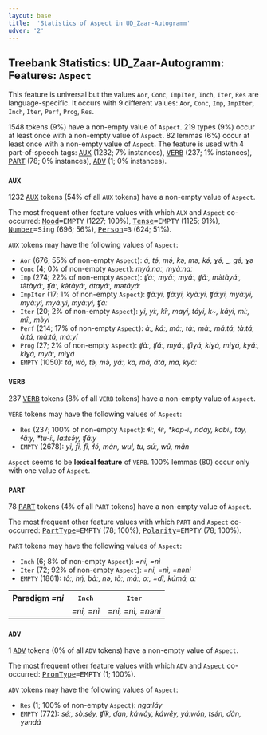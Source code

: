 ```yaml
---
layout: base
title:  'Statistics of Aspect in UD_Zaar-Autogramm'
udver: '2'
---
```


## Treebank Statistics: UD_Zaar-Autogramm: Features: `Aspect`

This feature is universal but the values `Aor`, `Conc`, `ImpIter`, `Inch`, `Iter`, `Res` are language-specific.
It occurs with 9 different values: `Aor`, `Conc`, `Imp`, `ImpIter`, `Inch`, `Iter`, `Perf`, `Prog`, `Res`.

1548 tokens (9%) have a non-empty value of `Aspect`.
219 types (9%) occur at least once with a non-empty value of `Aspect`.
82 lemmas (6%) occur at least once with a non-empty value of `Aspect`.
The feature is used with 4 part-of-speech tags: <tt><a href="say_autogramm-pos-AUX.html">AUX</a></tt> (1232; 7% instances), <tt><a href="say_autogramm-pos-VERB.html">VERB</a></tt> (237; 1% instances), <tt><a href="say_autogramm-pos-PART.html">PART</a></tt> (78; 0% instances), <tt><a href="say_autogramm-pos-ADV.html">ADV</a></tt> (1; 0% instances).

### `AUX`

1232 <tt><a href="say_autogramm-pos-AUX.html">AUX</a></tt> tokens (54% of all `AUX` tokens) have a non-empty value of `Aspect`.

The most frequent other feature values with which `AUX` and `Aspect` co-occurred: <tt><a href="say_autogramm-feat-Mood.html">Mood</a></tt><tt>=EMPTY</tt> (1227; 100%), <tt><a href="say_autogramm-feat-Tense.html">Tense</a></tt><tt>=EMPTY</tt> (1125; 91%), <tt><a href="say_autogramm-feat-Number.html">Number</a></tt><tt>=Sing</tt> (696; 56%), <tt><a href="say_autogramm-feat-Person.html">Person</a></tt><tt>=3</tt> (624; 51%).

`AUX` tokens may have the following values of `Aspect`:

* `Aor` (676; 55% of non-empty `Aspect`): <em>á, tə́, mə́, kə, mə, kə́, ɣə́, _, gə́, ɣə</em>
* `Conc` (4; 0% of non-empty `Aspect`): <em>myáːnaː, myàːnaː</em>
* `Imp` (274; 22% of non-empty `Aspect`): <em>ʧáː, myǎː, myáː, ʧǎː, mə̀tàyáː, tə̀tàyáː, ʧàː, kə̀tàyáː, átayáː, mətáyáː</em>
* `ImpIter` (17; 1% of non-empty `Aspect`): <em>ʧàːyí, ʧàːyi, kyàːyi, ʧáːyi, myàːyi, myàːyí, myáːyi, myǎːyi, ʧáː</em>
* `Iter` (20; 2% of non-empty `Aspect`): <em>yi, yiː, kîː, mayi, táyi, k~, káyi, miː, mîː, mə̀yi</em>
* `Perf` (214; 17% of non-empty `Aspect`): <em>àː, káː, máː, tàː, màː, máːtá, tàːtá, àːtá, màːtá, máːyí</em>
* `Prog` (27; 2% of non-empty `Aspect`): <em>ʧàː, ʧǎː, myǎː, ʧìɣá, kiɣá, miɣá, kyǎː, kìɣá, myàː, mìɣá</em>
* `EMPTY` (1050): <em>tá, wò, tə̀, mə̀, yáː, ka, má, átâ, ma, kyáː</em>

### `VERB`

237 <tt><a href="say_autogramm-pos-VERB.html">VERB</a></tt> tokens (8% of all `VERB` tokens) have a non-empty value of `Aspect`.

`VERB` tokens may have the following values of `Aspect`:

* `Res` (237; 100% of non-empty `Aspect`): <em>ɬǐː, ɬíː, *kap-íː, ndáy, kaɓíː, táy, ɬǎːy, *tu-íː, laːtsə́y, ʧáːy</em>
* `EMPTY` (2678): <em>yi, fi, fî, ɬə́, mán, wul, tu, súː, wû, mân</em>

`Aspect` seems to be **lexical feature** of `VERB`. 100% lemmas (80) occur only with one value of `Aspect`.

### `PART`

78 <tt><a href="say_autogramm-pos-PART.html">PART</a></tt> tokens (4% of all `PART` tokens) have a non-empty value of `Aspect`.

The most frequent other feature values with which `PART` and `Aspect` co-occurred: <tt><a href="say_autogramm-feat-PartType.html">PartType</a></tt><tt>=EMPTY</tt> (78; 100%), <tt><a href="say_autogramm-feat-Polarity.html">Polarity</a></tt><tt>=EMPTY</tt> (78; 100%).

`PART` tokens may have the following values of `Aspect`:

* `Inch` (6; 8% of non-empty `Aspect`): <em>=ni, =nì</em>
* `Iter` (72; 92% of non-empty `Aspect`): <em>=ni, =nì, =nəni</em>
* `EMPTY` (1861): <em>tôː, hŋ́, bàː, nə, tòː, máː, oː, =ɗi, kúmá, aː</em>

<table>
  <tr><th>Paradigm <i>=ni</i></th><th><tt>Inch</tt></th><th><tt>Iter</tt></th></tr>
  <tr><td><tt></tt></td><td><em>=ni, =nì</em></td><td><em>=ni, =nì, =nəni</em></td></tr>
</table>

### `ADV`

1 <tt><a href="say_autogramm-pos-ADV.html">ADV</a></tt> tokens (0% of all `ADV` tokens) have a non-empty value of `Aspect`.

The most frequent other feature values with which `ADV` and `Aspect` co-occurred: <tt><a href="say_autogramm-feat-PronType.html">PronType</a></tt><tt>=EMPTY</tt> (1; 100%).

`ADV` tokens may have the following values of `Aspect`:

* `Res` (1; 100% of non-empty `Aspect`): <em>ngaːláy</em>
* `EMPTY` (772): <em>séː, sòːséy, ʧík, ɗan, káwây, káwêy, yáːwón, tsə́n, ɗân, ɣəndá</em>

